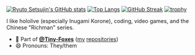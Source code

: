 [![Ryuto Setsujin's GitHub stats](https://github-readme-stats.vercel.app/api?username=ryutosetsujin)](https://github.com/anuraghazra/github-readme-stats)
[![Top Langs](https://github-readme-stats.vercel.app/api/top-langs/?username=ryutosetsujin&layout=compact&langs_count=10)](https://github.com/anuraghazra/github-readme-stats)
[![GitHub Streak](https://streak-stats.demolab.com/?user=RyutoSetsujin)](https://git.io/streak-stats)
[![trophy](https://github-profile-trophy.vercel.app/?username=ryutosetsujin&theme=onedark)](https://github.com/ryo-ma/github-profile-trophy)

I like hololive (especially Inugami Korone), coding, video games, and the Chinese "Richman" series.
- 🦊 Part of **[@Tiny-Foxes](https://github.com/Tiny-Foxes)** ([my](https://github.com/Tiny-Foxes/RyutoSetsujin-Customizations) [repositories](https://github.com/Tiny-Foxes/Virtua-Steps))
- 😄 Pronouns: They/them
